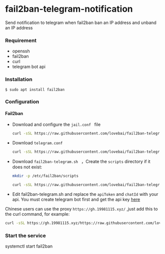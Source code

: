 # fail2ban-telegram-notification

Send notification to telegram when fail2ban ban an IP address and unband an IP address

### Requirement

- openssh
- fail2ban
- curl
- telegram bot api

### Installation

`$ sudo apt install fail2ban`

### Configuration

#### Fail2ban

- Download and configure the `jail.conf ` file

  ```bash
  curl -sSL https://raw.githubusercontent.com/lovebai/fail2ban-telegram-notification/refs/heads/master/jail.conf -o /etc/fail2ban/jail.d/jail.conf
  ```
- Download `telegram.conf`

  ```bash
  curl -sSL https://raw.githubusercontent.com/lovebai/fail2ban-telegram-notification/refs/heads/master/telegram.conf -o /etc/fail2ban/action.d/telegram.conf
  ```
- Download `fail2ban-telegram.sh ` ，Create the `scripts` directory if it does not exist:

  ```bash
  mkdir -p /etc/fail2ban/scripts
  ```

  ```bash
  curl -sSL https://raw.githubusercontent.com/lovebai/fail2ban-telegram-notification/refs/heads/master/fail2ban-telegram.sh -o /etc/fail2ban/scripts/fail2ban-telegram.sh && chmod +x /etc/fail2ban/scripts/fail2ban-telegram.sh
  ```
- Edit fail2ban-telegram.sh and replace the `apiToken` and `chatId` with your api. You must create telegram bot first and get the api key [here](https://www.sohamkamani.com/blog/2016/09/21/making-a-telegram-bot/)

 Chinese users can use the proxy `https://gh.19981115.xyz/` ,just add this to the curl command, for example:

```bash
curl -sSL https://gh.19981115.xyz/https://raw.githubusercontent.com/lovebai/fail2ban-telegram-notification/refs/heads/master/jail.conf 
```

### Start the service

systemctl start fail2ban
